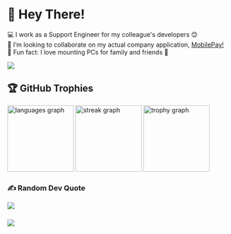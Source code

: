 # 👋 Hey There!
💻 I work as a Support Engineer for my colleague's developers 😊<br>
👯 I’m looking to collaborate on my actual company application, [MobilePay!](https://mobilepay.dk/)<br>
🌈 Fun fact: I love mounting PCs for family and friends 💪


<p align="left">
    <a href="https://www.linkedin.com/in/nicolasbugdaci/">
    <img src="https://skillicons.dev/icons?i=apple,swift,github,git,azure,gcp,figma,html,css,js,bootstrap,wordpress,windows,vscode,notion,md&perline=16" />
      </a>
</p

###

## 🏆 GitHub Trophies
<div align="left">
  <img src="https://github-readme-stats.vercel.app/api/top-langs?username=NicolasBugdaci&locale=en&hide_title=false&layout=compact&card_width=320&langs_count=5&theme=dracula&hide_border=false&order=2" height="150" alt="languages graph"  />
  <img src="https://streak-stats.demolab.com?user=NicolasBugdaci&locale=en&mode=daily&theme=dracula&hide_border=false&border_radius=5&order=3" height="150" alt="streak graph"  />
  <img src="https://github-profile-trophy.vercel.app?username=NicolasBugdaci&theme=dracula&column=-1&row=1&margin-w=8&margin-h=8&no-bg=false&no-frame=false&order=4" height="150" alt="trophy graph"  />
</div>

###

### ✍️ Random Dev Quote
![](https://quotes-github-readme.vercel.app/api?type=horizontal&theme=radical)

###

<p align="left">
  <a href="https://www.linkedin.com/in/nicolasbugdaci/">
        <img src="https://skillicons.dev/icons?i=linkedin"/>
  </a>
</p
